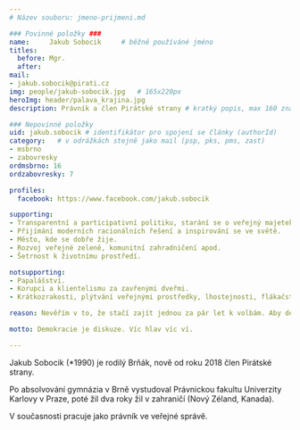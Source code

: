 ```yaml
---
# Název souboru: jmeno-prijmeni.md

### Povinné položky ###
name:     Jakub Sobocik  	# běžně používáné jméno
titles:
  before: Mgr. 
  after:
mail:
- jakub.sobocik@pirati.cz
img: people/jakub-sobocik.jpg   # 165x220px
heroImg: header/palava_krajina.jpg
description: Právník a člen Pirátské strany	# kratký popis, max 160 znaků

### Nepovinné položky
uid: jakub.sobocik # identifikátor pro spojení se články (authorId)
category: 	# v odrážkách stejně jako mail (psp, pks, pms, zast)
- msbrno
- zabovresky
ordmsbrno: 16
ordzabovresky: 7

profiles:
  facebook: https://www.facebook.com/jakub.sobocik

supporting:
- Transparentní a participativní politiku, starání se o veřejný majetek s péčí řádného hospodáře.
- Přijímání moderních racionálních řešení a inspirování se ve světě.
- Město, kde se dobře žije.
- Rozvoj veřejné zeleně, komunitní zahradničení apod.
- Šetrnost k životnímu prostředí.

notsupporting:
- Papalášství.
- Korupci a klientelismu za zavřenými dveřmi.
- Krátkozrakosti, plýtvání veřejnými prostředky, lhostejnosti, flákačství, malosti a zbytečné buzeraci.

reason: Nevěřím v to, že stačí zajít jednou za pár let k volbám. Aby demokracie mohla fungovat, tak potřebujeme co nejvíce aktivních občanů. Navíc mě znechucuje poslední politický vývoj – hulvátství, směřování k určité české formě mečiarismu (babišismus), narůst strachu a nenávisti ve společnosti vedoucí k posilování extrémistů. Proto jsem se rozhodl zapojit se mimo dobrovolnictví i v politice (ač ne na čelních místech kandidátky) a nabídnout moji specializaci v právu životního prostředí a zkušenosti ze zahraničí.

motto: Demokracie je diskuze. Víc hlav víc ví.

---
```


Jakub Sobocik (\*1990) je rodilý Brňák, nově od roku 2018 člen Pirátské strany.

Po absolvování gymnázia v Brně vystudoval Právnickou fakultu Univerzity Karlovy v Praze, poté žil dva roky žil v zahraničí (Nový Zéland, Kanada).

V současnosti pracuje jako právník ve veřejné správě.

